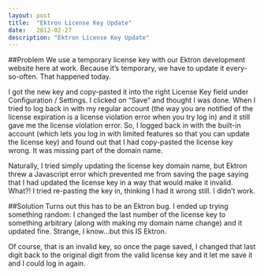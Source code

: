 ```yaml
---
layout: post
title:  "Ektron License Key Update"
date:   2012-02-27
description: "Ektron License Key Update"
---
```

##Problem
We use a temporary license key with our Ektron development website here at work. Because it’s temporary, we have to update it every-so-often. That happened today.

I got the new key and copy-pasted it into the right License Key field under Configuration / Settings. I clicked on “Save” and thought I was done. When I tried to log back in with my regular account (the way you are notified of the license expiration is a license violation error when you try log in) and it still gave me the license violation error. So, I logged back in with the built-in account (which lets you log in with limited features so that you can update the license key) and found out that I had copy-pasted the license key wrong. It was missing part of the domain name.

Naturally, I tried simply updating the license key domain name, but Ektron threw a Javascript error which prevented me from saving the page saying that I had updated the license key in a way that would make it invalid. What?! I tried re-pasting the key in, thinking I had it wrong still. I didn’t work.

##Solution
Turns out this has to be an Ektron bug. I ended up trying something random: I changed the last number of the license key to something arbitrary (along with making my domain name change) and it updated fine. Strange, I know…but this IS Ektron.

Of course, that is an invalid key, so once the page saved, I changed that last digit back to the original digit from the valid license key and it let me save it and I could log in again.